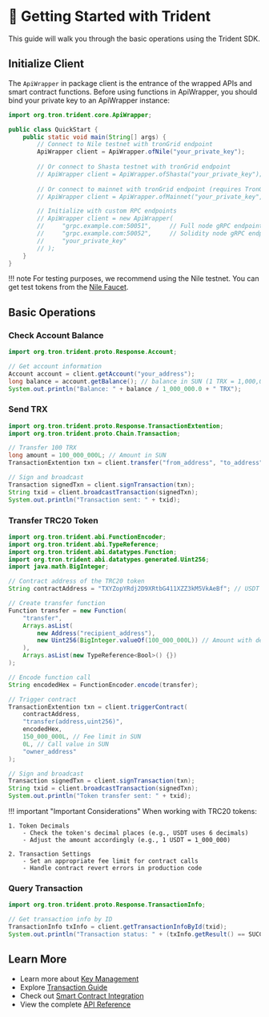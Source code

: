 # 🚀 Getting Started with Trident

This guide will walk you through the basic operations using the Trident SDK.

## Initialize Client

The `ApiWrapper` in package client is the entrance of the wrapped APIs and smart contract functions. Before using functions in ApiWrapper, you should bind your private key to an ApiWrapper instance:

```java
import org.tron.trident.core.ApiWrapper;

public class QuickStart {
    public static void main(String[] args) {
        // Connect to Nile testnet with tronGrid endpoint
        ApiWrapper client = ApiWrapper.ofNile("your_private_key");
        
        // Or connect to Shasta testnet with tronGrid endpoint
        // ApiWrapper client = ApiWrapper.ofShasta("your_private_key");
        
        // Or connect to mainnet with tronGrid endpoint (requires TronGrid API key)
        // ApiWrapper client = ApiWrapper.ofMainnet("your_private_key", "your_api_key");

        // Initialize with custom RPC endpoints
        // ApiWrapper client = new ApiWrapper(
        //     "grpc.example.com:50051",     // Full node gRPC endpoint
        //     "grpc.example.com:50052",     // Solidity node gRPC endpoint
        //     "your_private_key"
        // );
    }
}
```

!!! note
    For testing purposes, we recommend using the Nile testnet. You can get test tokens from the [Nile Faucet](https://nileex.io/join/getJoinPage).


## Basic Operations

### Check Account Balance

```java
import org.tron.trident.proto.Response.Account;

// Get account information
Account account = client.getAccount("your_address");
long balance = account.getBalance(); // balance in SUN (1 TRX = 1,000,000 SUN)
System.out.println("Balance: " + balance / 1_000_000.0 + " TRX");
```

### Send TRX

```java
import org.tron.trident.proto.Response.TransactionExtention;
import org.tron.trident.proto.Chain.Transaction;

// Transfer 100 TRX
long amount = 100_000_000L; // Amount in SUN
TransactionExtention txn = client.transfer("from_address", "to_address", amount);

// Sign and broadcast
Transaction signedTxn = client.signTransaction(txn);
String txid = client.broadcastTransaction(signedTxn);
System.out.println("Transaction sent: " + txid);
```

### Transfer TRC20 Token

```java
import org.tron.trident.abi.FunctionEncoder;
import org.tron.trident.abi.TypeReference;
import org.tron.trident.abi.datatypes.Function;
import org.tron.trident.abi.datatypes.generated.Uint256;
import java.math.BigInteger;

// Contract address of the TRC20 token
String contractAddress = "TXYZopYRdj2D9XRtbG411XZZ3kM5VkAeBf"; // USDT contract on Nile testnet

// Create transfer function
Function transfer = new Function(
    "transfer",
    Arrays.asList(
        new Address("recipient_address"),
        new Uint256(BigInteger.valueOf(100_000_000L)) // Amount with decimals (e.g., 100 USDT)
    ),
    Arrays.asList(new TypeReference<Bool>() {})
);

// Encode function call
String encodedHex = FunctionEncoder.encode(transfer);

// Trigger contract
TransactionExtention txn = client.triggerContract(
    contractAddress,
    "transfer(address,uint256)",
    encodedHex,
    150_000_000L, // Fee limit in SUN
    0L, // Call value in SUN
    "owner_address"
);

// Sign and broadcast
Transaction signedTxn = client.signTransaction(txn);
String txid = client.broadcastTransaction(signedTxn);
System.out.println("Token transfer sent: " + txid);
```

!!! important "Important Considerations"
    When working with TRC20 tokens:
    
    1. Token Decimals
        - Check the token's decimal places (e.g., USDT uses 6 decimals)
        - Adjust the amount accordingly (e.g., 1 USDT = 1_000_000)
    
    2. Transaction Settings
        - Set an appropriate fee limit for contract calls
        - Handle contract revert errors in production code

### Query Transaction

```java
import org.tron.trident.proto.Response.TransactionInfo;

// Get transaction info by ID
TransactionInfo txInfo = client.getTransactionInfoById(txid);
System.out.println("Transaction status: " + (txInfo.getResult() == SUCCESS));
```

## Learn More

- Learn more about [Key Management](../guides/keypair/key-management.md)
- Explore [Transaction Guide](../guides/transactions/transaction-guide.md)
- Check out [Smart Contract Integration](../guides/smart-contracts/overview.md)
- View the complete [API Reference](../../../javadoc/org/tron/trident/core/ApiWrapper.html)
